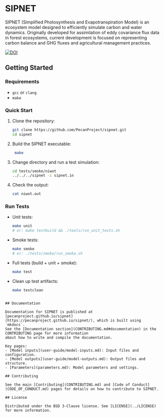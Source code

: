 # SIPNET

SIPNET (Simplified Photosynthesis and Evapotranspiration Model) is an ecosystem model designed to efficiently simulate carbon and water dynamics. Originally developed for assimilation of eddy covariance flux data in forest ecosystems, current development is focused on representing carbon balance and GHG fluxes and agricultural management practices.

[![DOI](https://zenodo.org/badge/DOI/10.5281/zenodo.17148669.svg)](https://doi.org/10.5281/zenodo.17148669)


## Getting Started

### Requirements

- `gcc` or `clang` 
- `make`

### Quick Start

1. Clone the repository:
   ```bash
   git clone https://github.com/PecanProject/sipnet.git
   cd sipnet
   ```
2. Build the SIPNET executable:
   ```bash
    make
   ```
3. Change directory and run a test simulation:
   ```bash
   cd tests/smoke/niwot
   ../../../sipnet -i sipnet.in
   ```
4. Check the output:
   ```bash
   cat niwot.out
   ```

### Run Tests

- Unit tests:
  ```bash
  make unit
  # or: make testbuild && ./tools/run_unit_tests.sh
  ```
- Smoke tests:
  ```bash
  make smoke
  # or: ./tests/smoke/run_smoke.sh
  ```
- Full tests (build + unit + smoke):
  ```bash
  make test
  ```
- Clean up test artifacts:
  ```bash
  make testclean
```

## Documentation

Documentation for SIPNET is published at [pecanproject.github.io/sipnet](https://pecanproject.github.io/sipnet/), which is built using `mkdocs`. 
See the [Documentation section](CONTRIBUTING.md#documentation) in the CONTRIBUTING page for more information
about how to write and compile the documentation.

Key pages:
- [Model inputs](user-guide/model-inputs.md): Input files and configuration.
- [Model outputs](user-guide/model-outputs.md): Output files and structure.
- [Parameters](parameters.md): Model parameters and settings.

## Contributing

See the main [Contributing](CONTRIBUTING.md) and [Code of Conduct](CODE_OF_CONDUCT.md) pages for details on how to contribute to SIPNET.

## License

Distributed under the BSD 3-Clause license. See [LICENSE](../LICENSE) for more information.
